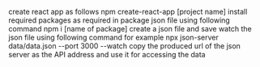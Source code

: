 create react app as follows
npm create-react-app [project name]
install required packages as required in package json file using following command
npm i [name of package]
create a json file and save 
watch the json file using following command for example
npx json-server data/data.json --port 3000 --watch
copy the produced url of the json server as the API address and use it for accessing the data
